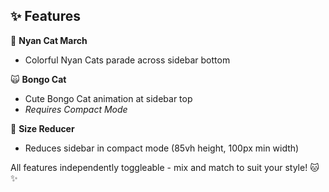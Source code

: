 
## ✨ Features

🌈 **Nyan Cat March**
- Colorful Nyan Cats parade across sidebar bottom

🙀 **Bongo Cat**
- Cute Bongo Cat animation at sidebar top
- *Requires Compact Mode*

📐 **Size Reducer**
- Reduces sidebar in compact mode (85vh height, 100px min width)

All features independently toggleable - mix and match to suit your style! 🐱✨
